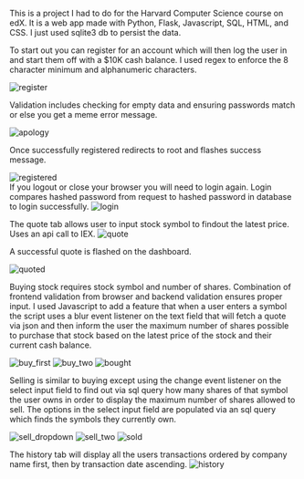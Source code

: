 
This is a project I had to do for the Harvard Computer Science course on edX.  It is a web app made with Python, Flask, Javascript, SQL, HTML, and CSS.  I just used sqlite3 db to persist the data.

To start out you can register for an account which will then log the user in and start them off with a $10K cash balance.  I used regex to enforce the 8 character minimum and alphanumeric characters.  

![register](/static/images/readme/register.png)  

Validation includes checking for empty data and ensuring passwords match or else you get a meme error message.  

![apology](/static/images/readme/apology.png)  
  
Once successfully registered redirects to root and flashes success message.  

![registered](/static/images/readme/registered.png)  
If you logout or close your browser you will need to login again.  Login compares hashed password from request to hashed password in database to login successfully. 
![login](/static/images/readme/login.png)

The quote tab allows user to input stock symbol to findout the latest price.  Uses an api call to IEX.
![quote](/static/images/readme/quote.png)  

A successful quote is flashed on the dashboard.  

![quoted](/static/images/readme/quoted.png)

Buying stock requires stock symbol and number of shares.  Combination of frontend validation from browser and backend validation ensures proper input.  I used Javascript to add a feature that when a user enters a symbol the script uses a blur event listener on the text field that will fetch a quote via json and then inform the user the maximum number of shares possible to purchase that stock based on the latest price of the stock and their current cash balance.  

![buy_first](/static/images/readme/buy_first.png)
![buy_two](/static/images/readme/buy_two.png)
![bought](/static/images/readme/bought.png)  

Selling is similar to buying except using the change event listener on the select input field to find out via sql query how many shares of that symbol the user owns in order to display the maximum number of shares allowed to sell.  The options in the select input field are populated via an sql query which finds the symbols they currently own.  


![sell_dropdown](/static/images/readme/sell_dropdown.png)
![sell_two](/static/images/readme/sell_two.png)
![sold](/static/images/readme/sold.png)  

The history tab will display all the users transactions ordered by company name first, then by transaction date ascending.
![history](/static/images/readme/history.png)






